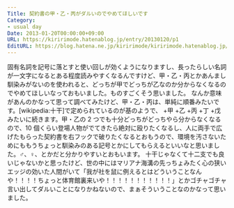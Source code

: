 ```yaml
---
Title: 契約書の甲・乙・丙がダルいのでやめてほしいです
Category:
- usual day
Date: 2013-01-20T00:00:00+09:00
URL: https://kiririmode.hatenablog.jp/entry/20130120/p1
EditURL: https://blog.hatena.ne.jp/kiririmode/kiririmode.hatenablog.jp/atom/entry/8454420450078209969
---
```



固有名詞を記号に落とすと使い回しが効くようになりますし、長ったらしい名詞が一文字になるとある程度読みやすくなるんですけど、甲・乙・丙とかあんまし馴染みがないのを使われると、どっちが甲でどっちが乙なのか分からなくなるのでやめてほしいなっておもいました。ものすごくそう思いました。
なんか意味があんのかなって思って調べてみたけど、甲・乙・丙は、単純に順番みたいです。[wikipedia:十干]で定められているのが基のようで、
+甲
+乙
+丙
+丁
+戊
みたいに続きます。甲・乙の 2 つでも十分どっちがどっちやら分からなくなるので、10 個くらい登場人物がでてきたら絶対に殴りたくなるし、人に両手で広げたもらった契約書を右フックで破りたくなるとおもうので、環境を汚さないためにももうちょっと馴染みのある記号とかにしてもらえるといいなと思いました。♂、♀、とかだと分かりやすいとおもいます。
十干じゃなくて十二支でも良いじゃないかと思ったけど、世の中にはマリアナ海溝の先っちょみたく心の狭いエッジの効いた人間がいて「我が社を鼠に例えるとはどういうことなんや！！！！ちょっと体育館裏来いや！！！！！！！！！！！」とかゴチャゴチャ言い出してダルいことになりかねないので、まぁそういうことなのかなって思いました。
